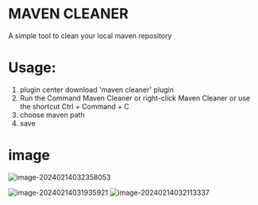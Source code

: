 # MAVEN CLEANER

A simple tool to clean your local maven repository

# Usage:

1. plugin center download 'maven cleaner' plugin
2. Run the Command Maven Cleaner or right-click Maven Cleaner or use the shortcut Ctrl + Command + C
3. choose maven path
4. save 

# image

![image-20240214032358053](https://gitee.com/hongyan008/blog-img/raw/img/img/image-20240214032358053.png)

![image-20240214031935921](https://gitee.com/hongyan008/blog-img/raw/img/img/image-20240214031935921.png)
![image-20240214032113337](https://gitee.com/hongyan008/blog-img/raw/img/img/image-20240214032113337.png)